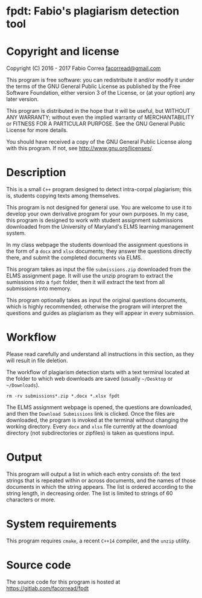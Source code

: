 # fpdt: Fabio's plagiarism detection tool

# Copyright and license

Copyright (C) 2016 - 2017 Fabio Correa <facorread@gmail.com>

This program is free software: you can redistribute it and/or modify
it under the terms of the GNU General Public License as published by
the Free Software Foundation, either version 3 of the License, or
(at your option) any later version.

This program is distributed in the hope that it will be useful,
but WITHOUT ANY WARRANTY; without even the implied warranty of
MERCHANTABILITY or FITNESS FOR A PARTICULAR PURPOSE.  See the
GNU General Public License for more details.

You should have received a copy of the GNU General Public License
along with this program.  If not, see <http://www.gnu.org/licenses/>.

# Description

This is a small `C++` program designed to detect intra-corpal plagiarism; this is, students copying texts among themselves.

This program is not designed for general use. You are welcome to use it to develop your own derivative program for your own purposes. In my case, this program is designed to work with student assignment submissions downloaded from the University of Maryland's ELMS learning management system.

In my class webpage the students download the assignment questions in the form of a `docx` and `xlsx` documents; they answer the questions directly there, and submit the completed documents via ELMS.

This program takes as input the file `submissions.zip` downloaded from the ELMS assignment page. It will use the unzip program to extract the sumissions into a `fpdt` folder, then it will extract the text from all submissions into memory.

This program optionally takes as input the original questions documents, which is highly recommended; otherwise the program will interpret the questions and guides as plagiarism as they will appear in every submission.

# Workflow

Please read carefully and understand all instructions in this section, as they will result in file deletion.

The workflow of plagiarism detection starts with a text terminal located at the folder to which web downloads are saved (usually `~/Desktop` or `~/Downloads`).

`rm -rv submissions*.zip *.docx *.xlsx fpdt`

The ELMS assignment webpage is opened, the questions are downloaded, and then the `Download Submissions` link is clicked. Once the files are downloaded, the program is invoked at the terminal without changing the working directory. Every `docx` and `xlsx` file currently at the download directory (not subdirectories or zipfiles) is taken as questions input.

# Output

This program will output a list in which each entry consists of: the text strings that is repeated within or across documents, and the names of those documents in which the string appears. The list is ordered according to the string length, in decreasing order. The list is limited to strings of 60 characters or more.

# System requirements

This program requires `cmake`, a recent `C++14` compiler, and the `unzip` utility.

# Source code

The source code for this program is hosted at https://gitlab.com/facorread/fpdt

